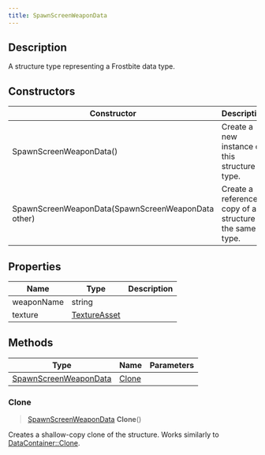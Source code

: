 ```yaml
---
title: SpawnScreenWeaponData
---
```

## Description

A structure type representing a Frostbite data type.

## Constructors

| Constructor                                        | Description                                              |
| -------------------------------------------------- | -------------------------------------------------------- |
| SpawnScreenWeaponData()                            | Create a new instance of this structure type.            |
| SpawnScreenWeaponData(SpawnScreenWeaponData other) | Create a reference copy of a structure of the same type. |

## Properties

| Name       | Type                         | Description |
| ---------- | ---------------------------- | ----------- |
| weaponName | string                       |             |
| texture    | [TextureAsset](/vext/ref/fb/textureasset/) |             |

## Methods

| Type                                           | Name            | Parameters |
| ---------------------------------------------- | --------------- | ---------- |
| [SpawnScreenWeaponData](/vext/ref/fb/spawnscreenweapondata/) | [Clone](#clone) |            |

### Clone

> [SpawnScreenWeaponData](/vext/ref/fb/spawnscreenweapondata/) **Clone**()

Creates a shallow-copy clone of the structure. Works similarly to [DataContainer::Clone](/vext/ref/shared/class/datacontainer#clone).
